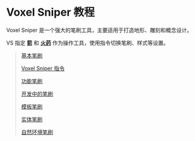 # Voxel Sniper 教程

Voxel Sniper 是一个强大的笔刷工具，主要适用于打造地形、雕刻和概念设计。

VS 指定
[**箭**](https://zh.minecraft.wiki/w/%E7%AE%AD)
和
[**火药**](https://zh.minecraft.wiki/w/%E7%81%AB%E8%8D%AF) 作为操作工具，使用指令切换笔刷、样式等设置。

> [基本笔刷](brush)
>
> [Voxel Sniper 指令](commands)
>
> [功能笔刷](tool-brushes)
>
> [开发中的笔刷](brushes-and-features-in-development)
>
> [模板笔刷](stencil-brush.md)
>
> [实体笔刷](entity-brushes)
>
> [自然环境笔刷](environment-brushes) 